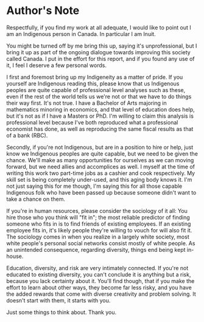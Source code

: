 Author's Note
=============

Respectfully, if you find my work at all adequate, I would like to point out I am an Indigenous person in Canada.
In particular I am Inuit.

You might be turned off by me bring this up, saying it's unprofessional, but I bring it up as part of the ongoing
dialogue towards improving this society called Canada. I put in the effort for this report, and if you found any
use of it, I feel I deserve a few personal words.

I first and foremost bring  up my Indigeneity as a matter of pride. If you yourself are Indigenous reading this,
please know that us Indigenous peoples are quite capable of professional level analyses such as these, even if
the rest of the world tells us we're not or that we have to do things their way first. It's not true. I have a
Bachelor of Arts majoring in mathematics minoring in economics, and that level of education does help, but it's
not as if I have a Masters or PhD. I'm willing to claim this analysis is professional level because I've both
reproduced what a professional economist has done, as well as reproducing the same fiscal results as that of
a bank (RBC).

Secondly, if you're not Indigenous, but are in a position to hire or help, just know we Indigenous peoples are
quite capable, but we need to be given the chance. We'll make as many opportunities for ourselves as we can
moving forward, but we need allies and accomplices as well. I myself at the time of writing this work two
part-time jobs as a cashier and cook respectively. My skill set is being completely under-used, and this aging
body knows it. I'm not just saying this for me though, I'm saying this for all those capable Indigenous folk
who have been passed up because someone didn't want to take a chance on them.

If you're in human resources, please consider the sociology of it all: You hire those who you think will
"fit in"; the most reliable predictor of finding someone who fits in is to find friends of existing employees.
If an existing employee fits in, it's likely people they're willing to vouch for will also fit it. The sociology
comes in when you realize in a largely white society, most white people's personal social networks consist
mostly of white people. As an unintended consequence, regarding diversity, things end being kept in-house.

Education, diversity, and risk are very intimately connected. If you're not educated to existing diversity,
you can't conclude it is anything but a risk, because you lack certainty about it. You'll find though,
that if you make the effort to learn about other ways, they become far less risky, and you have the added
rewards that come with diverse creativity and problem solving. It doesn't start with them, it starts with you.

Just some things to think about. Thank you.

